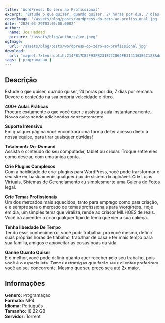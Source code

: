 ```yaml
---
title: 'WordPress: Do Zero ao Profissional'
excerpt: 'Estude o que quiser, quando quiser, 24 horas por dia, 7 dias por semana. Devore o conteúdo na sua própria velocidade e ritmo.   400+ Aulas Práticas  Procure exatamente o que você quer e assista a aula instantaneamente. Novas aulas sendo adicionadas constantement'
coverImage: '/assets/blog/posts/wordpress-do-zero-ao-profissional.jpg'
date: '2020-03-29T03:00:00.000Z'
author:
  name: Joe Haddad
  picture: '/assets/blog/authors/joe.jpeg'
ogImage:
  url: '/assets/blog/posts/wordpress-do-zero-ao-profissional.jpg'
download:
  url: 'magnet:?xt=urn:btih:214FB17C82F93FB231EC2C864FE3141103E6C128&dn=WordPress%20Do%20Zero%20Ao%20Profissional&tr=udp%3a%2f%2ftracker.openbittorrent.com%3a1337%2fannounce&tr=udp%3a%2f%2ftracker.opentrackr.org%3a1337%2fannounce'
tags: ['programacao']
---
```

<h2>Descrição</h2>
<p></p><p>Estude o que quiser, quando quiser, 24 horas por dia, 7 dias por semana. Devore o conteúdo na sua própria velocidade e ritmo.</p><p><strong>400+ Aulas Práticas</strong><br/>Procure exatamente o que você quer e assista a aula instantaneamente.<br/>Novas aulas sendo adicionadas constantemente.</p><p><strong>Suporte Intensivo</strong><br/>Em qualquer página você encontrará uma forma de ter acesso direto à nossa equipe, para tirar quaisquer dúvidas!</p><p><strong>Totalmente On-Demand</strong><br/>Assista o conteúdo do seu computador, tablet ou celular. Troque entre eles como desejar, com uma única conta.</p><p><strong>Crie Plugins Complexos</strong><br/>Com a habilidade de criar plugins para WordPress, você pode transformar o seu site em basicamente qualquer tipo de sistema imaginável. Crie Lojas Virtuais, Sistemas de Gerenciamento ou simplesmente uma Galeria de Fotos legal.</p><p><strong>Crie Temas Profissionais</strong><br/>Um dos mercados mais aquecidos, tanto para emprego como para criação, é e sempre será o mercado de temas profissionais para WordPress. Hoje em dia, um simples tema que viraliza, rende ao criador MILHÕES de reais. Você irá aprender a criar qualquer tipo de tema que vier a sua cabeça.</p><p><strong>Tenha liberdade De Tempo</strong><br/>Tendo esse conhecimento, você pode trabalhar pra você mesmo, definir suas próprias horas de trabalho, trabalhar de casa e ter mais tempo para sua família, amigos e aproveitar as coisas boas da vida.</p><p><strong>Ganhe Quanto Quiser</strong><br/>E o melhor, você pode definir quanto quer receber pelo seu trabalho, pois você é o especialista. Temos estratégias que farão seus clientes preferirem você ao seu concorrente. Mesmo que seu preço seja até 2x maior. </p><h2>Informações</h2><p><strong>Gênero:</strong> Programação<br/><strong>Formato:</strong> MP4<br/><strong>Idioma:</strong> Português<br/><strong>Tamanho:</strong> 18.22 GB<br/><strong>Servidor:</strong> Torrent</p>